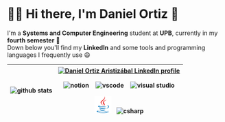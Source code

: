 # 🧑‍💻 Hi there, I'm Daniel Ortiz 👋

I'm a **Systems and Computer Engineering** student at **UPB**, currently in my **fourth semester** 🤩
<br>
Down below you'll find my **LinkedIn** and some tools and programming languages I frequently use 😄 

| ![github stats](https://github-readme-stats.vercel.app/api/top-langs/?username=dano796&layout=donut) | <a href="https://linkedin.com/in/daniel-ortiz-aristizábal" target="blank"><img align="center" src="https://cdn.jsdelivr.net/gh/devicons/devicon@latest/icons/linkedin/linkedin-original.svg" alt="Daniel Ortiz Aristizábal LinkedIn profile" width="40" height="40"/></a> <br><br> <a><img src="https://cdn.jsdelivr.net/gh/devicons/devicon@latest/icons/notion/notion-original.svg" alt="notion" width="40" height="40"/></a> &nbsp;&nbsp; <a><img src="https://cdn.jsdelivr.net/gh/devicons/devicon@latest/icons/vscode/vscode-original.svg" alt="vscode" width="40" height="40"/></a> &nbsp;&nbsp; <a><img src="https://cdn.jsdelivr.net/gh/devicons/devicon@latest/icons/visualstudio/visualstudio-original.svg" alt="visual studio" width="40" height="40"/></a> <br><br> <a><img src="https://raw.githubusercontent.com/devicons/devicon/master/icons/java/java-original.svg" alt="java" width="40" height="40"/></a> &nbsp; <a><img src="https://cdn.jsdelivr.net/gh/devicons/devicon@latest/icons/csharp/csharp-original.svg" alt="csharp" width="40" height="40"/> |
|:---:|:---:|

<!--
**dano796/dano796** is a ✨ _special_ ✨ repository because its `README.md` (this file) appears on your GitHub profile.

Here are some ideas to get you started:

- 🔭 I’m currently working on ...
- 🌱 I’m currently learning ...
- 👯 I’m looking to collaborate on ...
- 🤔 I’m looking for help with ...
- 💬 Ask me about ...
- 📫 How to reach me: ...
- 😄 Pronouns: ...
- ⚡ Fun fact: ...
- References:
  https://github.com/alexandresanlim
  https://github.com/alexandresanlim/Badges4-README.md-Profile
  https://hendrasob.github.io/badges/
  https://devicon.dev
  https://rahuldkjain.github.io/gh-profile-readme-generator/
-->
